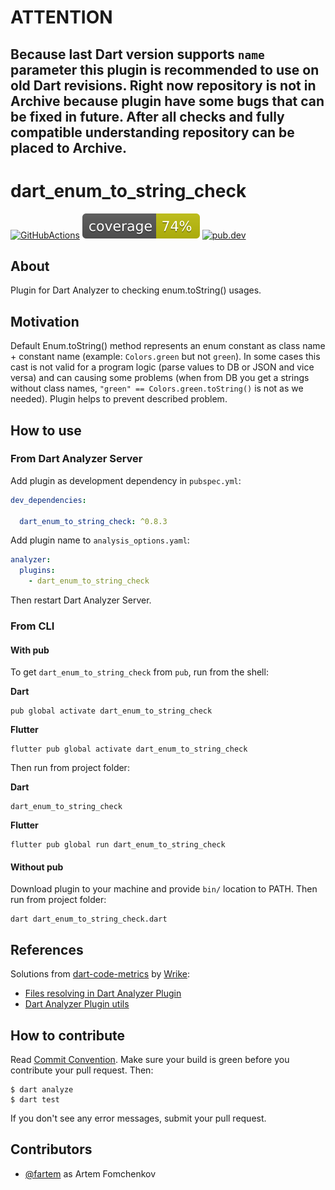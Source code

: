 # ATTENTION

## Because last Dart version supports `name` parameter this plugin is recommended to use on old Dart revisions. Right now repository is not in Archive because plugin have some bugs that can be fixed in future. After all checks and fully compatible understanding repository can be placed to Archive.

# dart_enum_to_string_check

[![GitHubActions](https://github.com/dart-common-toolkit/dart-enum-to-string-check/workflows/Dart/badge.svg)](https://github.com/dart-common-toolkit/dart-enum-to-string-check/actions?query=workflow%3ADart)
[![Coverage](./coverage_badge.svg)](./coverage_badge.svg)
[![pub.dev](https://img.shields.io/pub/v/dart_enum_to_string_check.svg)](https://pub.dartlang.org/packages/dart_enum_to_string_check)

## About

Plugin for Dart Analyzer to checking enum.toString() usages.

## Motivation

Default Enum.toString() method represents an enum constant as class name + constant name (example: `Colors.green` but not `green`). In some cases this cast is not valid for a program logic (parse values to DB or JSON and vice versa) and can causing some problems (when from DB you get a strings without class names, `"green" == Colors.green.toString()` is not as we needed). Plugin helps to prevent described problem.

## How to use

### From Dart Analyzer Server

Add plugin as development dependency in `pubspec.yml`:

```yaml
dev_dependencies:

  dart_enum_to_string_check: ^0.8.3

```

Add plugin name to `analysis_options.yaml`:

```yaml
analyzer:
  plugins:
    - dart_enum_to_string_check
```

Then restart Dart Analyzer Server.

### From CLI

#### With pub

To get `dart_enum_to_string_check` from `pub`, run from the shell:

__Dart__

```shell
pub global activate dart_enum_to_string_check
```

__Flutter__

```shell
flutter pub global activate dart_enum_to_string_check
```

Then run from project folder:

__Dart__

```shell
dart_enum_to_string_check
```

__Flutter__

```shell
flutter pub global run dart_enum_to_string_check
```

#### Without pub

Download plugin to your machine and provide `bin/` location to PATH. Then run from project folder:

```shell
dart dart_enum_to_string_check.dart
```

## References

Solutions from [dart-code-metrics](https://github.com/dart-code-checker/dart-code-metrics) by [Wrike](https://github.com/wrike):
- [Files resolving in Dart Analyzer Plugin](https://github.com/fartem/dart-enum-to-string-check/blob/master/lib/src/analyzer_plugin/analyzer_plugin.dart)
- [Dart Analyzer Plugin utils](https://github.com/fartem/dart-enum-to-string-check/blob/master/lib/src/analyzer_plugin/analyzer_plugin_utils.dart)

## How to contribute

Read [Commit Convention](https://github.com/fartem/repository-rules/blob/master/commit-convention/COMMIT_CONVENTION.md). Make sure your build is green before you contribute your pull request. Then:

```shell
$ dart analyze
$ dart test
```

If you don't see any error messages, submit your pull request.

## Contributors

- [@fartem](https://github.com/fartem) as Artem Fomchenkov
